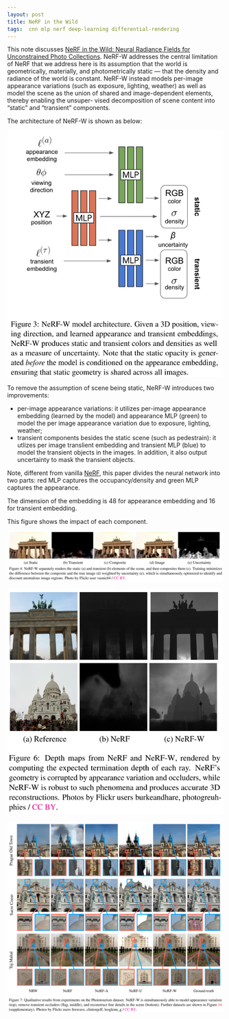 ```yaml
---
layout: post
title: NeRF in the Wild
tags:  cnn mlp nerf deep-learning differential-rendering
---
```


This note discusses [NeRF in the Wild: Neural Radiance Fields for Unconstrained Photo Collections](https://arxiv.org/abs/2008.02268). NeRF-W addresses the central limitation of NeRF that we address here is its assumption that the world is geometrically, materially, and photometrically static — that the density and radiance of the world is constant. NeRF-W instead models per-image appearance variations (such as exposure, lighting, weather) as well as model the scene as the union of shared and image-dependent elements, thereby enabling the unsuper- vised decomposition of scene content into “static” and “transient” components.

The architecture of NeRF-W is shown as below:

![image-20220925144349518](https://raw.githubusercontent.com/zhangtemplar/zhangtemplar.github.io/master/uPic/2022_09_25_14_43_53_image-20220925144349518.png)

To remove the assumption of scene being static, NeRF-W introduces two improvements:

- per-image appearance variations: it utilizes per-image appearance embedding (learned by the model) and appearance MLP (green) to model the per image appearance variation due to exposure, lighting, weather;
- transient components besides the static scene (such as pedestrain): it utlizes per image translient embedding and transient MLP (blue) to model the transient objects in the images. In addition, it also output uncertainty to mask the transient objects.

Note, different from vanilla [NeRF](https://zhangtemplar.github.io/nerf/), this paper divides the neural network into two parts: red MLP captures the occupancy/density and green MLP captures the appearance.

The dimension of the embedding is 48 for appearance embedding and 16 for transient embedding.

This figure shows the impact of each component.

![image-20220925145041321](https://raw.githubusercontent.com/zhangtemplar/zhangtemplar.github.io/master/uPic/2022_09_25_14_50_41_image-20220925145041321.png)

![image-20220925145104499](https://raw.githubusercontent.com/zhangtemplar/zhangtemplar.github.io/master/uPic/2022_09_25_14_51_04_image-20220925145104499.png)

![image-20220925145132527](https://raw.githubusercontent.com/zhangtemplar/zhangtemplar.github.io/master/uPic/2022_09_25_14_51_32_image-20220925145132527.png)

